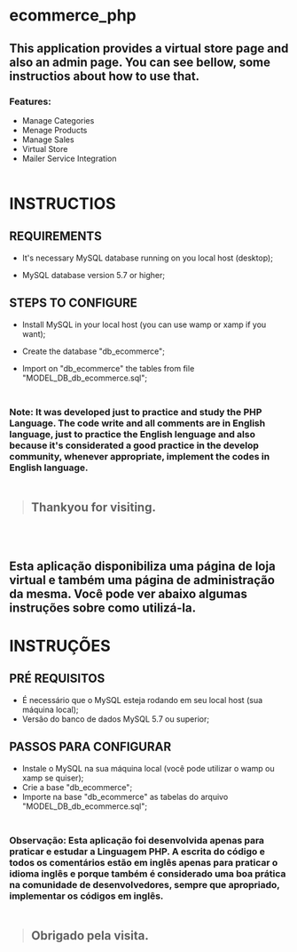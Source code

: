 # ecommerce_php

## This application provides a virtual store page and also an admin page. You can see bellow, some instructios about how to use that.<br>
### Features:
- Manage Categories
- Menage Products
- Manage Sales
- Virtual Store
- Mailer Service Integration<br><br>

# INSTRUCTIOS

## REQUIREMENTS

- It's necessary MySQL database running on you local host (desktop);

- MySQL database version 5.7 or higher;

## STEPS TO CONFIGURE

- Install MySQL in your local host (you can use wamp or xamp if you want);

- Create the database "db_ecommerce";

- Import on "db_ecommerce" the tables from file "MODEL_DB_db_ecommerce.sql";

### <br>Note: It was developed just to practice and study the PHP Language. The code write and all comments are in English language, just to practice the English lenguage and also because it's considerated a good practice in the develop community, whenever appropriate, implement the codes in English language.<br><br>
> ## Thankyou for visiting.

<br><br>

## Esta aplicação disponibiliza uma página de loja virtual e também uma página de administração da mesma. Você pode ver abaixo algumas instruções sobre como utilizá-la.

# INSTRUÇÕES

## PRÉ REQUISITOS

- É necessário que o MySQL esteja rodando em seu local host (sua máquina local);
- Versão do banco de dados MySQL 5.7 ou superior;

## PASSOS PARA CONFIGURAR

- Instale o MySQL na sua máquina local (você pode utilizar o wamp ou xamp se quiser);
- Crie a base "db_ecommerce";
- Importe na base "db_ecommerce" as tabelas do arquivo "MODEL_DB_db_ecommerce.sql";

### <br>Observação: Esta aplicação foi desenvolvida apenas para praticar e estudar a Linguagem PHP. A escrita do código e todos os comentários estão em inglês apenas para praticar o idioma inglês e porque também é considerado uma boa prática na comunidade de desenvolvedores, sempre que apropriado, implementar os códigos em inglês. <br> <br>

> ## Obrigado pela visita.

